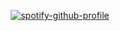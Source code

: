 <p align="center">
  <a href="https://spotify-github-profile.kittinanx.com/api/view?uid=a3bm6ptabin3f1khtl0piubrj&redirect=true">
    <img
      src="https://spotify-github-profile.kittinanx.com/api/view?uid=a3bm6ptabin3f1khtl0piubrj&cover_image=true&theme=compact&show_offline=true&background_color=121212&interchange=false"
      alt="spotify-github-profile"
    />
  </a>
</p>
